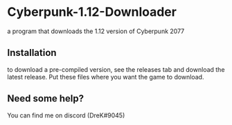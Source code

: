 # Cyberpunk-1.12-Downloader
a program that downloads the 1.12 version of Cyberpunk 2077

## Installation
to download a pre-compiled version, see the releases tab and download the latest release. Put these files where you want the game to download. 

## Need some help?
You can find me on discord (DreK#9045)
